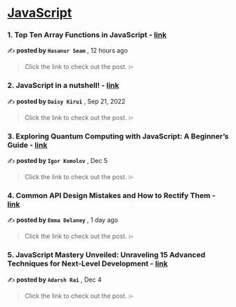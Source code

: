 
<h1><a href=https://medium.com/tag/javascript-development/recommended target="_blank" rel="noopener noreferrer">JavaScript</a></h1>
<h3>1. Top Ten Array Functions in JavaScript - <a href=https://medium.com/@hasanseam37/top-ten-array-functions-in-javascript-93f815a82d75?source=tag_recommended_feed---------0-84----------javascript_development----------856ac180_8b4e_43ab_adfe_306e1c5e5e6d------- target="_blank" rel="noopener noreferrer">link</a></h3>

✍️ **posted by `Hasanur Seam`** <date> , 12 hours ago</date>

<blockquote>Click the link to check out the post. ⌲</blockquote>

<h3>2. JavaScript in a nutshell! - <a href=https://medium.com/@daisykirui/javascript-in-a-nutshell-669dab5b6e78?source=tag_recommended_feed---------1-107----------javascript_development----------856ac180_8b4e_43ab_adfe_306e1c5e5e6d------- target="_blank" rel="noopener noreferrer">link</a></h3>

✍️ **posted by `Daisy Kirui`** <date> , Sep 21, 2022</date>

<blockquote>Click the link to check out the post. ⌲</blockquote>

<h3>3. Exploring Quantum Computing with JavaScript: A Beginner’s Guide - <a href=https://medium.com/@yourfuse/exploring-quantum-computing-with-javascript-a-beginners-guide-d29a4af15ec7?source=tag_recommended_feed---------2-85----------javascript_development----------856ac180_8b4e_43ab_adfe_306e1c5e5e6d------- target="_blank" rel="noopener noreferrer">link</a></h3>

✍️ **posted by `Igor Komolov`** <date> , Dec 5</date>

<blockquote>Click the link to check out the post. ⌲</blockquote>

<h3>4. Common API Design Mistakes and How to Rectify Them - <a href=https://medium.com/@emma-delaney/common-api-design-mistakes-and-how-to-rectify-them-97f7ae61fc88?source=tag_recommended_feed---------3-84----------javascript_development----------856ac180_8b4e_43ab_adfe_306e1c5e5e6d------- target="_blank" rel="noopener noreferrer">link</a></h3>

✍️ **posted by `Emma Delaney`** <date> , 1 day ago</date>

<blockquote>Click the link to check out the post. ⌲</blockquote>

<h3>5. JavaScript Mastery Unveiled: Unraveling 15 Advanced Techniques for Next-Level Development - <a href=https://medium.com/@adarshrai3011/javascript-mastery-unveiled-unraveling-15-advanced-techniques-for-next-level-development-c5f2e63d0799?source=tag_recommended_feed---------4-85----------javascript_development----------856ac180_8b4e_43ab_adfe_306e1c5e5e6d------- target="_blank" rel="noopener noreferrer">link</a></h3>

✍️ **posted by `Adarsh Rai`** <date> , Dec 4</date>

<blockquote>Click the link to check out the post. ⌲</blockquote>

